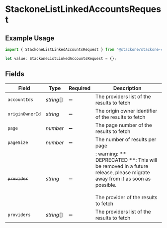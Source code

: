 # StackoneListLinkedAccountsRequest

## Example Usage

```typescript
import { StackoneListLinkedAccountsRequest } from "@stackone/stackone-client-ts/sdk/models/operations";

let value: StackoneListLinkedAccountsRequest = {};
```

## Fields

| Field                                                                                                                                                         | Type                                                                                                                                                          | Required                                                                                                                                                      | Description                                                                                                                                                   |
| ------------------------------------------------------------------------------------------------------------------------------------------------------------- | ------------------------------------------------------------------------------------------------------------------------------------------------------------- | ------------------------------------------------------------------------------------------------------------------------------------------------------------- | ------------------------------------------------------------------------------------------------------------------------------------------------------------- |
| `accountIds`                                                                                                                                                  | *string*[]                                                                                                                                                    | :heavy_minus_sign:                                                                                                                                            | The providers list of the results to fetch                                                                                                                    |
| `originOwnerId`                                                                                                                                               | *string*                                                                                                                                                      | :heavy_minus_sign:                                                                                                                                            | The origin owner identifier of the results to fetch                                                                                                           |
| `page`                                                                                                                                                        | *number*                                                                                                                                                      | :heavy_minus_sign:                                                                                                                                            | The page number of the results to fetch                                                                                                                       |
| `pageSize`                                                                                                                                                    | *number*                                                                                                                                                      | :heavy_minus_sign:                                                                                                                                            | The number of results per page                                                                                                                                |
| ~~`provider`~~                                                                                                                                                | *string*                                                                                                                                                      | :heavy_minus_sign:                                                                                                                                            | : warning: ** DEPRECATED **: This will be removed in a future release, please migrate away from it as soon as possible.<br/><br/>The provider of the results to fetch |
| `providers`                                                                                                                                                   | *string*[]                                                                                                                                                    | :heavy_minus_sign:                                                                                                                                            | The providers list of the results to fetch                                                                                                                    |